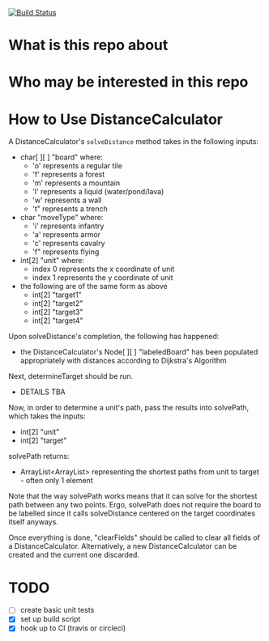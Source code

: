 [![Build Status](https://travis-ci.org/EachOneChew/Dijkstra-s-Algorithm-FEH.svg?branch=master)](https://travis-ci.org/EachOneChew/Dijkstra-s-Algorithm-FEH)

# What is this repo about

# Who may be interested in this repo

# How to Use DistanceCalculator

A DistanceCalculator's `solveDistance` method takes in the following inputs:

* char[ ][ ] "board" where:
    * 'o' represents a regular tile
    * 'f' represents a forest
    * 'm' represents a mountain
    * 'l' represents a liquid (water/pond/lava)
    * 'w' represents a wall
    * 't" represents a trench
* char "moveType" where:
    * 'i' represents infantry
    * 'a' represents armor
    * 'c' represents cavalry
    * 'f" represents flying
* int[2] "unit" where:
    * index 0 represents the x coordinate of unit
    * index 1 represents the y coordinate of unit
* the following are of the same form as above
    * int[2] "target1"
    * int[2] "target2"
    * int[2] "target3"
    * int[2] "target4"

Upon solveDistance's completion, the following has happened:

* the DistanceCalculator's Node[ ][ ] "labeledBoard" has been populated appropriately with distances according to Dijkstra's Algorithm

Next, determineTarget should be run.

* DETAILS TBA

Now, in order to determine a unit's path, pass the results into solvePath, which takes the inputs:

* int[2] "unit"
* int[2] "target"

solvePath returns:

* ArrayList<ArrayList<Integer>> representing the shortest paths from unit to target - often only 1 element

Note that the way solvePath works means that it can solve for the shortest path between any two points. Ergo, solvePath does not require the board to be labelled since it calls solveDistance centered on the target coordinates itself anyways.

Once everything is done, "clearFields" should be called to clear all fields of a DistanceCalculator. Alternatively, a new DistanceCalculator can be created and the current one discarded.

# TODO

   - [ ] create basic unit tests
   - [x] set up build script
   - [x] hook up to CI (travis or circleci)

